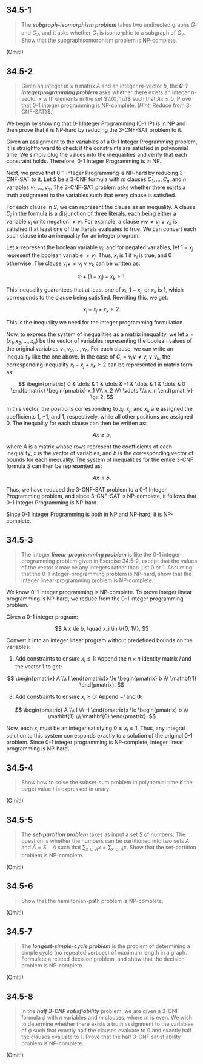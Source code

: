 ## 34.5-1

> The **_subgraph-isomorphism problem_** takes two undirected graphs $G_1$ and $G_2$, and it asks whether $G_1$ is isomorphic to a subgraph of $G_2$. Show that the subgraphisomorphism problem is $\text{NP-complete}$.

(Omit!)

## 34.5-2

> Given an integer $m \times n$ matrix $A$ and an integer $m$-vector $b$, the **_0-1 integerprogramming problem_** asks whether there exists an integer $n$-vector $x$ with elements in the set $\\{0, 1\\}$ such that $Ax \le b$. Prove that 0-1 integer programming is $\text{NP-complete}$. ($\textit{Hint:}$ Reduce from $\text{3-CNF-SAT}$}$.)

We begin by showing that 0-1 Integer Programming (0-1 IP) is in $\text{NP}$ and then prove that it is $\text{NP-hard}$ by reducing the $\text{3-CNF-SAT}$ problem to it.

Given an assignment to the variables of a 0-1 Integer Programming problem, it is straightforward to check if the constraints are satisfied in polynomial time. We simply plug the values into the inequalities and verify that each constraint holds. Therefore, 0-1 Integer Programming is in $\text{NP}$.

Next, we prove that 0-1 Integer Programming is $\text{NP-hard}$ by reducing $\text{3-CNF-SAT}$ to it. Let $S$ be a 3-CNF formula with $m$ clauses $C_1, \dots, C_m$ and $n$ variables $v_1, \dots, v_n$. The $\text{3-CNF-SAT}$ problem asks whether there exists a truth assignment to the variables such that every clause is satisfied.

For each clause in $S$, we can represent the clause as an inequality. A clause $C_i$ in the formula is a disjunction of three literals, each being either a variable $v_i$ or its negation $\ne v_i$. For example, a clause $v_i \vee \ne v_j \vee v_k$ is satisfied if at least one of the literals evaluates to true. We can convert each such clause into an inequality for an integer program.

Let $x_i$ represent the boolean variable $v_i$, and for negated variables, let $1 - x_j$ represent the boolean variable $\ne v_j$.  Thus, $x_i$ is 1 if $v_i$ is true, and 0 otherwise.  The clause $v_i \vee \ne v_j \vee v_k$ can be written as:

$$
x_i + (1 - x_j) + x_k \ge 1.
$$

This inequality guarantees that at least one of $x_i$, $1 - x_j$, or $x_k$ is 1, which corresponds to the clause being satisfied. Rewriting this, we get:

$$
x_i - x_j + x_k \ge 2.
$$

This is the inequality we need for the integer programming formulation.

Now, to express the system of inequalities as a matrix inequality, we let $x = (x_1, x_2, \dots, x_n)$ be the vector of variables representing the boolean values of the original variables $v_1, v_2, \dots, v_n$. For each clause, we can write an inequality like the one above. In the case of $C_i = v_i \vee \ne v_j \vee v_k$, the corresponding inequality $x_i - x_j + x_k \ge 2$ can be represented in matrix form as:

$$
\begin{pmatrix}
0 & \dots & 1 & \dots & -1 & \dots & 1 & \dots & 0
\end{pmatrix}
\begin{pmatrix}
   x_1 \\\\
   x_2 \\\\
\vdots \\\\
   x_n
\end{pmatrix}
\ge 2.
$$

In this vector, the positions corresponding to $x_i$, $x_j$, and $x_k$ are assigned the coefficients $1$, $-1$, and $1$, respectively, while all other positions are assigned 0. The inequality for each clause can then be written as:

$$
A x \ge b,
$$

where $A$ is a matrix whose rows represent the coefficients of each inequality, $x$ is the vector of variables, and $b$ is the corresponding vector of bounds for each inequality. The system of inequalities for the entire 3-CNF formula $S$ can then be represented as:

$$
A x \leq b.
$$

Thus, we have reduced the $\text{3-CNF-SAT}$ problem to a 0-1 Integer Programming problem, and since $\text{3-CNF-SAT}$ is $\text{NP-complete}$, it follows that 0-1 Integer Programming is $\text{NP-hard}$.

Since 0-1 Integer Programming is both in $\text{NP}$ and $\text{NP-hard}$, it is $\text{NP-complete}$.

## 34.5-3

> The integer **_linear-programming problem_** is like the 0-1 integer-programming problem given in Exercise 34.5-2, except that the values of the vector $x$ may be any integers rather than just $0$ or $1$. Assuming that the 0-1 integer-programming problem is $\text{NP-hard}$, show that the integer linear-programming problem is $\text{NP-complete}$.

We know 0-1 integer programming is NP-complete. To prove integer linear programming is NP-hard, we reduce from the 0-1 integer programming problem.

Given a 0-1 integer program:

$$
A x \le b, \quad x_i \in \\{0, 1\\},
$$

Convert it into an integer linear program without predefined bounds on the variables:

1. Add constraints to ensure $x_i \le 1$:
   Append the $n \times n$ identity matrix $I$ and the vector $\mathbf{1}$ to get:

$$
\begin{pmatrix}
A \\\ I
\end{pmatrix}x
\le
\begin{pmatrix}
b \\\ \mathbf{1}
\end{pmatrix}.
$$

3. Add constraints to ensure $x_i \ge 0$:
   Append $-I$ and $\mathbf{0}$:

$$
\begin{pmatrix}
A \\\ I \\\ -I
\end{pmatrix}x
\le
\begin{pmatrix}
b \\\ \mathbf{1} \\\ \mathbf{0}
\end{pmatrix}.
$$

Now, each $x_i$ must be an integer satisfying $0 \le x_i \le 1$. Thus, any integral solution to this system corresponds exactly to a solution of the original 0-1 problem. Since 0-1 integer programming is NP-complete, integer linear programming is NP-hard.

## 34.5-4

> Show how to solve the subset-sum problem in polynomial time if the target value $t$ is expressed in unary.

(Omit!)

## 34.5-5

> The **_set-partition problem_** takes as input a set $S$ of numbers. The question is whether the numbers can be partitioned into two sets $A$ and $\bar A = S - A$ such that $\sum_{x \in A} x = \sum_{x \in \bar A} x$. Show that the set-partition problem is $\text{NP-complete}$.

(Omit!)

## 34.5-6

> Show that the hamiltonian-path problem is $\text{NP-complete}$.

(Omit!)

## 34.5-7

> The **_longest-simple-cycle problem_** is the problem of determining a simple cycle (no repeated vertices) of maximum length in a graph. Formulate a related decision problem, and show that the decision problem is $\text{NP-complete}$.

(Omit!)

## 34.5-8

> In the **_half 3-CNF satisfiability_** problem, we are given a $\text{3-CNF}$ formula $\phi$ with $n$ variables and $m$ clauses, where $m$ is even. We wish to determine whether there exists a truth assignment to the variables of $\phi$ such that exactly half the clauses evaluate to $0$ and exactly half the clauses evaluate to $1$. Prove that the half $\text{3-CNF}$ satisfiability problem is $\text{NP-complete}$.

(Omit!)
